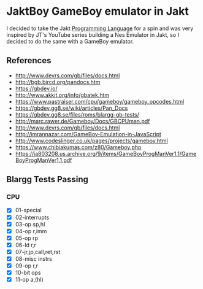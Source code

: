 # JaktBoy GameBoy emulator in Jakt
I decided to take the Jakt [Programming Language](https://github.com/SerenityOS/jakt) for a spin and was very inspired by JT's YouTube series building a Nes Emulator in Jakt, so I decided to do the same with a GameBoy emulator.

## References
- http://www.devrs.com/gb/files/docs.html
- http://bgb.bircd.org/pandocs.htm
- https://gbdev.io/
- http://www.akkit.org/info/gbatek.htm
- https://www.pastraiser.com/cpu/gameboy/gameboy_opcodes.html
- https://gbdev.gg8.se/wiki/articles/Pan_Docs
- https://gbdev.gg8.se/files/roms/blargg-gb-tests/
- http://marc.rawer.de/Gameboy/Docs/GBCPUman.pdf
- http://www.devrs.com/gb/files/docs.html
- http://imrannazar.com/GameBoy-Emulation-in-JavaScript
- http://www.codeslinger.co.uk/pages/projects/gameboy.html
- https://www.chibiakumas.com/z80/Gameboy.php
- https://ia803208.us.archive.org/9/items/GameBoyProgManVer1.1/GameBoyProgManVer1.1.pdf


## Blargg Tests Passing

### CPU
- [x] 01-special
- [x] 02-interrupts
- [x] 03-op sp,hl
- [x] 04-op r,imm
- [x] 05-op rp
- [x] 06-ld r,r
- [x] 07-jr,jp,call,ret,rst
- [x] 08-misc instrs
- [x] 09-op r,r
- [x] 10-bit ops
- [x] 11-op a,(hl)
